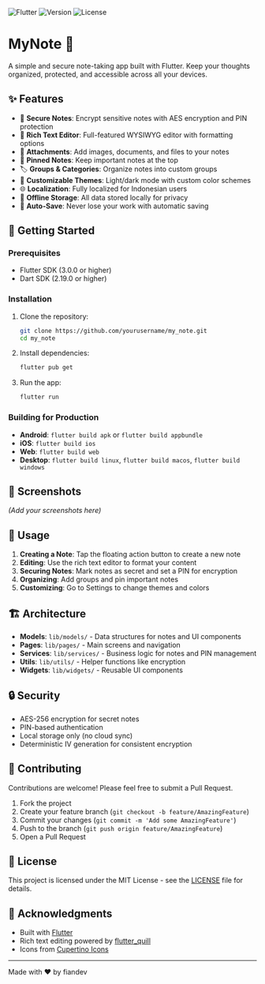 ![Flutter](https://img.shields.io/badge/Flutter-3.0+-blue.svg)
![Version](https://img.shields.io/badge/version-1.2.0-green.svg)
![License](https://img.shields.io/badge/license-MIT-blue.svg)


# MyNote 📝

A simple and secure note-taking app built with Flutter. Keep your thoughts organized, protected, and accessible across all your devices.

## ✨ Features

- 🔐 **Secure Notes**: Encrypt sensitive notes with AES encryption and PIN protection
- 📝 **Rich Text Editor**: Full-featured WYSIWYG editor with formatting options
- 📎 **Attachments**: Add images, documents, and files to your notes
- 📌 **Pinned Notes**: Keep important notes at the top
- 🏷️ **Groups & Categories**: Organize notes into custom groups
- 🎨 **Customizable Themes**: Light/dark mode with custom color schemes
- 🌐 **Localization**: Fully localized for Indonesian users
- 💾 **Offline Storage**: All data stored locally for privacy
- 🔄 **Auto-Save**: Never lose your work with automatic saving

## 🚀 Getting Started

### Prerequisites

- Flutter SDK (3.0.0 or higher)
- Dart SDK (2.19.0 or higher)

### Installation

1. Clone the repository:
   ```bash
   git clone https://github.com/yourusername/my_note.git
   cd my_note
   ```

2. Install dependencies:
   ```bash
   flutter pub get
   ```

3. Run the app:
   ```bash
   flutter run
   ```

### Building for Production

- **Android**: `flutter build apk` or `flutter build appbundle`
- **iOS**: `flutter build ios`
- **Web**: `flutter build web`
- **Desktop**: `flutter build linux`, `flutter build macos`, `flutter build windows`

## 📱 Screenshots

*(Add your screenshots here)*

## 🔧 Usage

1. **Creating a Note**: Tap the floating action button to create a new note
2. **Editing**: Use the rich text editor to format your content
3. **Securing Notes**: Mark notes as secret and set a PIN for encryption
4. **Organizing**: Add groups and pin important notes
5. **Customizing**: Go to Settings to change themes and colors

## 🏗️ Architecture

- **Models**: `lib/models/` - Data structures for notes and UI components
- **Pages**: `lib/pages/` - Main screens and navigation
- **Services**: `lib/services/` - Business logic for notes and PIN management
- **Utils**: `lib/utils/` - Helper functions like encryption
- **Widgets**: `lib/widgets/` - Reusable UI components

## 🔒 Security

- AES-256 encryption for secret notes
- PIN-based authentication
- Local storage only (no cloud sync)
- Deterministic IV generation for consistent encryption

## 🤝 Contributing

Contributions are welcome! Please feel free to submit a Pull Request.

1. Fork the project
2. Create your feature branch (`git checkout -b feature/AmazingFeature`)
3. Commit your changes (`git commit -m 'Add some AmazingFeature'`)
4. Push to the branch (`git push origin feature/AmazingFeature`)
5. Open a Pull Request

## 📄 License

This project is licensed under the MIT License - see the [LICENSE](LICENSE) file for details.

## 🙏 Acknowledgments

- Built with [Flutter](https://flutter.dev/)
- Rich text editing powered by [flutter_quill](https://pub.dev/packages/flutter_quill)
- Icons from [Cupertino Icons](https://pub.dev/packages/cupertino_icons)

---

Made with ❤️ by fiandev
